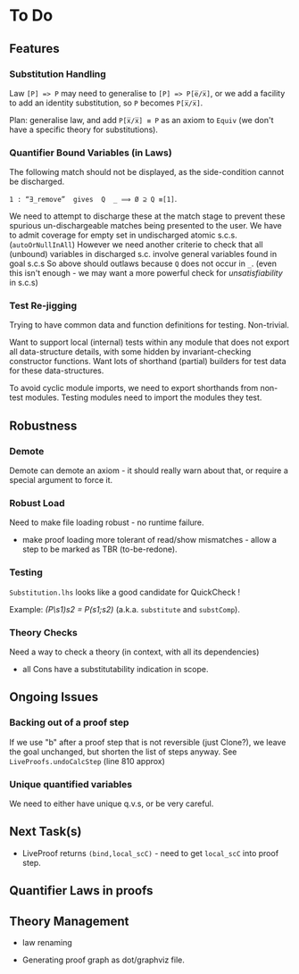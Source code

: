 # To Do


## Features

### Substitution Handling

Law `[P] => P` may need to generalise to `[P] => P[e̅/x̅]`,
or we add a facility to add an identity substitution, 
so `P` becomes `P[x̅/x̅]`.

Plan: generalise law,
and add `P[x̅/x̅] ≡ P` as an axiom to `Equiv` 
(we don't have a specific theory for substitutions).


### Quantifier Bound Variables (in Laws)

The following match should not be displayed,
as the side-condition cannot be discharged.

`1 : “∃_remove”  gives  Q  _ ⟹ Ø ⊇ Q ≡[1]`.


We need to attempt to discharge these at the match stage
to prevent these spurious un-dischargeable matches being presented
to the user.
We have to admit coverage for empty set in undischarged atomic s.c.s. (`autoOrNullInAll`)
However we need another criterie to check that all (unbound) variables in discharged s.c. involve general variables found in goal s.c.s
So above should outlaws because `Q` does not occur in `_`.
(even this isn't enough - we may want a more powerful check
for *unsatisfiability* in s.c.s)

  
### Test Re-jigging

Trying to have common data and function definitions for testing. Non-trivial.

Want to support local (internal) tests within any module that does not export
all data-structure details, with some hidden by invariant-checking constructor functions.
Want lots of shorthand (partial) builders for test data for these data-structures.

To avoid cyclic module imports, we need to export shorthands from non-test modules.
Testing modules need to import the modules they test.

## Robustness

### Demote

 Demote can demote an axiom - it should really warn about that, or require a special argument to force it.

### Robust Load
Need to make file loading robust - no runtime failure.

* make proof loading more tolerant of read/show mismatches - allow a step to be marked as TBR (to-be-redone).

### Testing

`Substitution.lhs` looks like a good candidate for QuickCheck !

Example:  *(P\s1)s2 = P(s1;s2)* (a.k.a. `substitute` and `substComp`).

### Theory Checks

Need a way to check a theory (in context, with all its dependencies)

* all Cons have a substitutability indication in scope.

## Ongoing Issues

### Backing out of a proof step

If we use "b" after a proof step that is not reversible (just Clone?), we leave the goal unchanged,
but shorten the list of steps anyway. See `LiveProofs.undoCalcStep` (line 810 approx)

### Unique quantified variables


We need to either have unique q.v.s, or be very careful. 



## Next Task(s)


 
* LiveProof returns `(bind,local_scC)` - need to get `local_scC` into proof step.




## Quantifier Laws in proofs

## Theory Management

* law renaming

* Generating proof graph as dot/graphviz file.
 